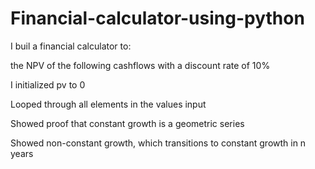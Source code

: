 # Financial-calculator-using-python

I buil a financial calculator to:

the NPV of the following cashflows with a discount rate of 10%

I initialized pv to 0

Looped through all elements in the values input

Showed proof that constant growth is a geometric series

Showed non-constant growth, which transitions to constant growth in n years


